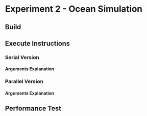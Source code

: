 <!-- Please replace this text with your own.

This file should include 
	1) directions for compiling your code, 
	2) directions for running your code, 
	3) any other comments

Test parameters include
    1) <number objects> = [10000, 100000, 1000000]
    2) <number clusters> = [2, 4, 8, 16]
    3) <number threads> = [1, 2, 4, 8, 16, 32, 64] -->

# Experiment 2 - Ocean Simulation

## Build

## Execute Instructions

### Serial Version

#### Arguments Explanation

### Parallel Version

#### Arguments Explanation

## Performance Test

```bash
```
